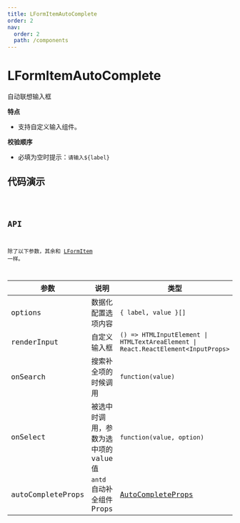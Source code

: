 ```yaml
---
title: LFormItemAutoComplete
order: 2
nav:
  order: 2
  path: /components
---
```


# LFormItemAutoComplete

自动联想输入框

**特点**

- 支持自定义输入组件。

**校验顺序**

- 必填为空时提示：`请输入${label}`

## 代码演示

<code src='./demos/Demo1.tsx'>

## API

除了以下参数，其余和 [LFormItem](/components/form-item) 一样。

| 参数 | 说明 | 类型 | 默认值 |
| --- | --- | --- | --- |
| options | 数据化配置选项内容 | `{ label, value }[]` | `-` |
| renderInput | 自定义输入框 | `() => HTMLInputElement \| HTMLTextAreaElement \| React.ReactElement<InputProps>` | `<Input />` |
| onSearch | 搜索补全项的时候调用 | `function(value)` | `-` |
| onSelect | 被选中时调用，参数为选中项的 value 值 | `function(value, option)` | `-` |
| autoCompleteProps | `antd`自动补全组件 Props | [AutoCompleteProps](https://4x.ant.design/components/auto-complete-cn/#API) | `-` |
